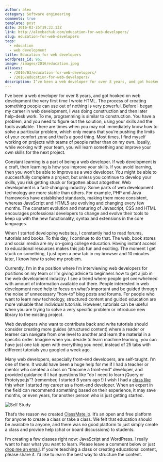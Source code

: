 ```yaml
---
author: alex
category: Software engineering
comments: true
template: post
date: 2016-03-25T19:33:13Z
link: http://alexbachuk.com/education-for-web-developers/
slug: education-for-web-developers
tags:
  - education
  - web development
title: Education for web developers
wordpress_id: 961
image: /images/2016/education.jpeg
aliases:
  - /2016/03/education-for-web-developers/
  - /2016/education-for-web-developers/
description: I’ve been a web developer for over 8 years, and got hooked on web development the very first time I wrote HTML. The process of creating something people can use out of nothing is very powerful. Before I began my career in web development, I was doing construction and then later help-desk work. To me, programming is similar to construction. You have a problem, and you need to figure out the solution, using your skills and the tools available.
---
```


I’ve been a web developer for over 8 years, and got hooked on web development the very first time I wrote HTML. The process of creating something people can use out of nothing is very powerful. Before I began my career in web development, I was doing construction and then later help-desk work. To me, programming is similar to construction. You have a problem, and you need to figure out the solution, using your skills and the tools available. There are times when you may not immediately know how to solve a particular problem, which only means that you’re pushing the limits of your comfort zone and that’s a good thing. Most times, I find myself working on projects with teams of people rather than on my own. Ideally, while working with your team, you will learn something and improve your own skills for the next project.

Constant learning is a part of being a web developer. If web development is a craft, then learning is how you improve your skills. If you avoid learning, then you won’t be able to improve as a web developer. You might be able to successfully complete a project, but unless you continue to develop your skills, you risk getting stuck or forgotten about altogether. Web development is a fast-changing industry. Some parts of web development technology are more stable than others. For example, PHP and Java frameworks have established standards, making them more consistent, whereas JavaScript and HTML5 are evolving and changing every few months. The constant evolution and maturing of Javascript, CSS and HTML encourages professional developers to change and evolve their tools to keep up with the new functionality, syntax and extensions in the core languages.

When I started developing websites, I constantly had to read forums, tutorials and books. To this day, I continue to do that. The web, book stores and social media are my on-going college education. Having instant access to educational resources makes this job fun and exciting. The moment I get stuck on something, I just open a new tab in my browser and 10 minutes later, I know how to solve my problem.

Currently, I’m in the position where I’m interviewing web developers for positions on my team or I’m giving advice to beginners how to get a job in the web development industry. I see a trend where people get overwhelmed with amount of information available out there. People interested in web development need help to focus on what’s important and be guided through the noise of unnecessary ”how-to” blog posts and forums. For people who want to learn new technology, structured content and guided education are more valuable than individual tutorials. However, tutorials can be useful when you are trying to solve a very specific problem or introduce new library to the existing project.

Web developers who want to contribute back and write tutorials should consider creating more guides (structured content) where a reader or learner can navigate from one level to another and learn the material in a specific order. Imagine when you decide to learn machine learning, you can have just one tab open with everything you need, instead of 25 tabs with different tutorials you googled a week ago.

Many web developers, especially front-end developers, are self-taught. I’m one of them. It would have been a huge help for me if I had a teacher or mentor who created a class on “become a front-end” developer, and provided guidance if I had questions like “do I need to learn jQuery or Prototype.js”? (remember, I started 8 years ago !) I wish I had a [class like this](https://app.classmate.io/classes/details/uAGtQcEFrAgNYLEes) when I started my career as a front-end developer. When an expert in the field can recommend something based on their experience, it may save months, or even years, for another person who is just getting started.

![Self Study](/images/2016/self-study.jpeg)

That’s the reason we created [ClassMate.io](http://classmate.io/). It’s an open and free platform for anyone to create a class or take a class. We felt that education should be available to anyone, and there was no good platform to just simply create a class and provide help (chat or board discussions) to students.

I’m creating a few classes right now: JavaScript and WordPress. I really want to hear what you want to learn. Please leave a comment below or just [drop me an email](http://alexbachuk.com/contact/). If you’re teaching a class or creating educational content, please share it. I’d like to learn the best way to structure the content.
